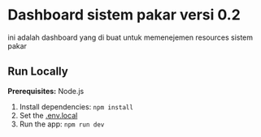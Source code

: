 # Dashboard sistem pakar versi 0.2

ini adalah dashboard yang di buat untuk memenejemen resources sistem pakar

## Run Locally

**Prerequisites:**  Node.js


1. Install dependencies:
   `npm install`
2. Set the  [.env.local](.env.local)
3. Run the app:
   `npm run dev`
